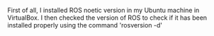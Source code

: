 First of all, I installed ROS noetic version in my Ubuntu machine in VirtualBox.
I then checked the version of ROS to check if it has been installed properly using the command 'rosversion -d'
